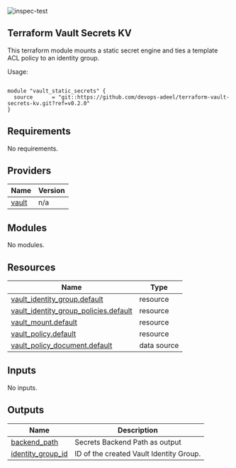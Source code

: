 ![inspec-test](https://github.com/devops-adeel/terraform-vault-secrets-kv/actions/workflows/terraform-apply.yml/badge.svg)

## Terraform Vault Secrets KV

This terraform module mounts a static secret engine and ties a template ACL
policy to an identity group.

<!-- BEGINNING OF PRE-COMMIT-TERRAFORM DOCS HOOK -->
Usage:

```hcl

module "vault_static_secrets" {
  source      = "git::https://github.com/devops-adeel/terraform-vault-secrets-kv.git?ref=v0.2.0"
}
```

## Requirements

No requirements.

## Providers

| Name | Version |
|------|---------|
| <a name="provider_vault"></a> [vault](#provider\_vault) | n/a |

## Modules

No modules.

## Resources

| Name | Type |
|------|------|
| [vault_identity_group.default](https://registry.terraform.io/providers/hashicorp/vault/latest/docs/resources/identity_group) | resource |
| [vault_identity_group_policies.default](https://registry.terraform.io/providers/hashicorp/vault/latest/docs/resources/identity_group_policies) | resource |
| [vault_mount.default](https://registry.terraform.io/providers/hashicorp/vault/latest/docs/resources/mount) | resource |
| [vault_policy.default](https://registry.terraform.io/providers/hashicorp/vault/latest/docs/resources/policy) | resource |
| [vault_policy_document.default](https://registry.terraform.io/providers/hashicorp/vault/latest/docs/data-sources/policy_document) | data source |

## Inputs

No inputs.

## Outputs

| Name | Description |
|------|-------------|
| <a name="output_backend_path"></a> [backend\_path](#output\_backend\_path) | Secrets Backend Path as output |
| <a name="output_identity_group_id"></a> [identity\_group\_id](#output\_identity\_group\_id) | ID of the created Vault Identity Group. |
<!-- END OF PRE-COMMIT-TERRAFORM DOCS HOOK -->
